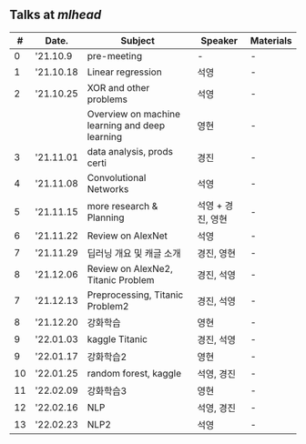 ## Talks at *mlhead*

|#  |Date.     |Subject                       | Speaker |Materials
|---|----------|------------------------------|---------|---------|
|0  |'21.10.9  |pre-meeting                   |-        |-
|1  |'21.10.18 |Linear regression             |석영     |-
|2  |'21.10.25 |XOR and other problems        |석영     |-
|   |          |Overview on machine learning and deep learning |영현 |-
|3  |'21.11.01 |data analysis, prods certi        |경진     |-
|4  |'21.11.08 |Convolutional Networks        |석영     |-
|5  |'21.11.15 |more research & Planning        |석영 + 경진, 영현 |-
|6  |'21.11.22 |Review on AlexNet        |석영     |-
|7  |'21.11.29 |딥러닝 개요 및 캐글 소개        |경진, 영현     |-
|8  |'21.12.06 |Review on AlexNe2, Titanic Problem  |경진, 석영     |-
|7  |'21.12.13 |Preprocessing, Titanic Problem2   |경진, 석영     |-
|8  |'21.12.20 |강화학습   |영현     |-
|9  |'22.01.03 |kaggle Titanic   |경진, 석영     |-
|9  |'22.01.17 |강화학습2   |영현     |- 
|10 |'22.01.25 |random forest, kaggle  |석영, 경진 |-
|11 |'22.02.09 |강화학습3  |영현 |-
|12 |'22.02.16 |NLP  |석영, 경진 |-
|13 |'22.02.23 |NLP2  |석영 |-